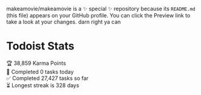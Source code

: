 makeamovie/makeamovie is a ✨ special ✨ repository because its `README.md` (this file) appears on your GitHub profile.
You can click the Preview link to take a look at your changes. darn right ya can

# Todoist Stats

<!-- TODO-IST:START -->
🏆  38,859 Karma Points           
🌸  Completed 0 tasks today           
✅  Completed 27,427 tasks so far           
⏳  Longest streak is 328 days
<!-- TODO-IST:END -->